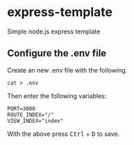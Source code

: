# express-template

Simple node.js express template

## Configure the .env file

Create an new .env file with the following.

```Shell
cat > .env
```

Then enter the following variables:

```Shell
PORT=3000
ROUTE_INDEX="/"
VIEW_INDEX="index"
```

 With the above press <kbd>Ctrl</kbd> + <kbd>D</kbd> to save.

